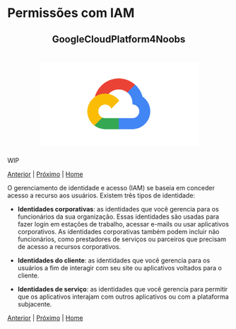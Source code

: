 # Permissões com IAM

<p align="center">
  <h2 align="center">GoogleCloudPlatform4Noobs</h2>
  <h1 align="center"><img src="../.github/gcp.png" alt="Imagem da linguagem" width="360"></h1>
</p>

WIP

[Anterior](./1.4-Projeto.md) | [Próximo](../2-Hosting/1.1-Hosting.md) | [Home](../README.md)

O gerenciamento de identidade e acesso (IAM) se baseia em conceder acesso a recurso aos usuários. Existem três tipos de identidade:

- **Identidades corporativas**: as identidades que você gerencia para os funcionários da sua organização. Essas identidades são usadas para fazer login em estações de trabalho, acessar e-mails ou usar aplicativos corporativos. As identidades corporativas também podem incluir não funcionários, como prestadores de serviços ou parceiros que precisam de acesso a recursos corporativos.

- **Identidades do cliente**: as identidades que você gerencia para os usuários a fim de interagir com seu site ou aplicativos voltados para o cliente.

- **Identidades de serviço**: as identidades que você gerencia para permitir que os aplicativos interajam com outros aplicativos ou com a plataforma subjacente.


[Anterior](./1.4-Projeto.md) | [Próximo](../2-Hosting/1.1-Hosting.md) | [Home](../README.md)